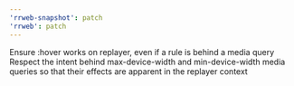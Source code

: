 ```yaml
---
'rrweb-snapshot': patch
'rrweb': patch
---
```


Ensure :hover works on replayer, even if a rule is behind a media query
Respect the intent behind max-device-width and min-device-width media queries so that their effects are apparent in the replayer context
